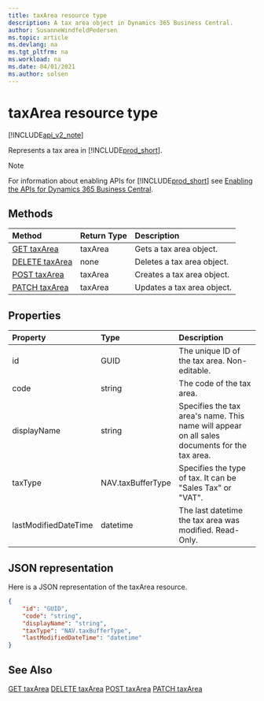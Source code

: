 ```yaml
---
title: taxArea resource type  
description: A tax area object in Dynamics 365 Business Central.
author: SusanneWindfeldPedersen
ms.topic: article
ms.devlang: na
ms.tgt_pltfrm: na
ms.workload: na
ms.date: 04/01/2021
ms.author: solsen
---
```


# taxArea resource type

[!INCLUDE[api_v2_note](../../../includes/api_v2_note.md)]

<!-- START>DO_NOT_EDIT -->
<!-- IMPORTANT:Do not edit any of the content between here and the END>DO_NOT_EDIT. -->
Represents a tax area in [!INCLUDE[prod_short](../../../includes/prod_short.md)].

> [!NOTE]
> For information about enabling APIs for [!INCLUDE[prod_short](../../../includes/prod_short.md)] see [Enabling the APIs for Dynamics 365 Business Central](../enabling-apis-for-dynamics-nav.md).

## Methods

| Method | Return Type|Description |
|:--------------------|:-----------|:-------------------------|
|[GET taxArea](../api/dynamics_taxarea_get.md)|taxArea|Gets a tax area object.|
|[DELETE taxArea](../api/dynamics_taxarea_delete.md)|none|Deletes a tax area object.|
|[POST taxArea](../api/dynamics_taxarea_create.md)|taxArea|Creates a tax area object.|
|[PATCH taxArea](../api/dynamics_taxarea_update.md)|taxArea|Updates a tax area object.|



## Properties

| Property           | Type   |Description     |
|:-------------------|:-------|:---------------|
|id|GUID|The unique ID of the tax area. Non-editable.|
|code|string|The code of the tax area.|
|displayName|string|Specifies the tax area's name. This name will appear on all sales documents for the tax area.|
|taxType|NAV.taxBufferType|Specifies the type of tax. It can be "Sales Tax" or "VAT".|
|lastModifiedDateTime|datetime|The last datetime the tax area was modified. Read-Only.|

## JSON representation

Here is a JSON representation of the taxArea resource.


```json
{
    "id": "GUID",
    "code": "string",
    "displayName": "string",
    "taxType": "NAV.taxBufferType",
    "lastModifiedDateTime": "datetime"
}
```
<!-- IMPORTANT: END>DO_NOT_EDIT -->



## See Also
[GET taxArea](../api/dynamics_taxArea_Get.md)
[DELETE taxArea](../api/dynamics_taxArea_Delete.md)
[POST taxArea](../api/dynamics_taxArea_Create.md)
[PATCH taxArea](../api/dynamics_taxArea_Update.md)
